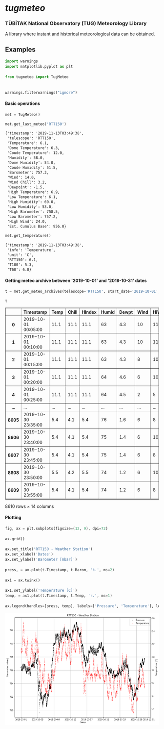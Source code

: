 # ***tugmeteo***

### TÜBİTAK National Observatory (TUG) Meteorology Library

A library where instant and historical meteorological data can be obtained.

## Examples


```python
import warnings
import matplotlib.pyplot as plt

from tugmeteo import TugMeteo


warnings.filterwarnings("ignore")
```

#### Basic operations


```python
met = TugMeteo()
```


```python
met.get_last_meteo('RTT150')
```




    {'timestamp': '2019-11-13T03:49:38',
     'telescope': 'RTT150',
     'Temperature': 6.1,
     'Dome Temperature': 6.3,
     'Coude Temperature': 12.0,
     'Humidity': 58.0,
     'Dome Humidity': 54.0,
     'Coude Humidity': 51.5,
     'Barometer': 757.3,
     'Wind': 14.0,
     'Wind Chill': 3.2,
     'Dewpoint': -1.5,
     'High Temperature': 6.9,
     'Low Temperature': 6.1,
     'High Humidity': 60.0,
     'Low Humidity': 53.0,
     'High Barometer': 758.5,
     'Low Barometer': 757.2,
     'High Wind': 24.0,
     'Est. Cumulus Base': 956.0}




```python
met.get_temperature()
```




    {'timestamp': '2019-11-13T03:49:38',
     'info': 'Temperature',
     'unit': 'C',
     'RTT150': 6.1,
     'T100': 5.3,
     'T60': 6.0}



#### Getting meteo archive between '2019-10-01' and '2019-10-31' dates


```python
t = met.get_meteo_archives(telescope='RTT150', start_date='2019-10-01', end_date='2019-10-31')
```


```python
t
```




<div>
<table border="1" class="dataframe">
  <thead>
    <tr style="text-align: right;">
      <th></th>
      <th>Timestamp</th>
      <th>Temp</th>
      <th>Chill</th>
      <th>HIndex</th>
      <th>Humid</th>
      <th>Dewpt</th>
      <th>Wind</th>
      <th>HiWind</th>
      <th>WindDir</th>
      <th>Rain</th>
      <th>Barom</th>
      <th>Solar</th>
      <th>ET</th>
      <th>UV</th>
    </tr>
  </thead>
  <tbody>
    <tr>
      <th>0</th>
      <td>2019-10-01 00:05:00</td>
      <td>11.1</td>
      <td>11.1</td>
      <td>11.1</td>
      <td>63</td>
      <td>4.3</td>
      <td>10</td>
      <td>11</td>
      <td>45</td>
      <td>0.0</td>
      <td>756.318</td>
      <td>0</td>
      <td>0.0</td>
      <td>0</td>
    </tr>
    <tr>
      <th>1</th>
      <td>2019-10-01 00:10:00</td>
      <td>11.1</td>
      <td>11.1</td>
      <td>11.1</td>
      <td>63</td>
      <td>4.3</td>
      <td>10</td>
      <td>11</td>
      <td>45</td>
      <td>0.0</td>
      <td>756.352</td>
      <td>0</td>
      <td>0.0</td>
      <td>0</td>
    </tr>
    <tr>
      <th>2</th>
      <td>2019-10-01 00:15:00</td>
      <td>11.1</td>
      <td>11.1</td>
      <td>11.1</td>
      <td>63</td>
      <td>4.3</td>
      <td>8</td>
      <td>10</td>
      <td>67</td>
      <td>0.0</td>
      <td>756.352</td>
      <td>0</td>
      <td>0.0</td>
      <td>0</td>
    </tr>
    <tr>
      <th>3</th>
      <td>2019-10-01 00:20:00</td>
      <td>11.1</td>
      <td>11.1</td>
      <td>11.1</td>
      <td>64</td>
      <td>4.6</td>
      <td>6</td>
      <td>10</td>
      <td>67</td>
      <td>0.0</td>
      <td>756.318</td>
      <td>0</td>
      <td>0.0</td>
      <td>0</td>
    </tr>
    <tr>
      <th>4</th>
      <td>2019-10-01 00:25:00</td>
      <td>11.1</td>
      <td>11.1</td>
      <td>11.1</td>
      <td>64</td>
      <td>4.5</td>
      <td>2</td>
      <td>5</td>
      <td>67</td>
      <td>0.0</td>
      <td>756.386</td>
      <td>0</td>
      <td>0.0</td>
      <td>0</td>
    </tr>
    <tr>
      <th>...</th>
      <td>...</td>
      <td>...</td>
      <td>...</td>
      <td>...</td>
      <td>...</td>
      <td>...</td>
      <td>...</td>
      <td>...</td>
      <td>...</td>
      <td>...</td>
      <td>...</td>
      <td>...</td>
      <td>...</td>
      <td>...</td>
    </tr>
    <tr>
      <th>8605</th>
      <td>2019-10-30 23:35:00</td>
      <td>5.4</td>
      <td>4.1</td>
      <td>5.4</td>
      <td>76</td>
      <td>1.6</td>
      <td>6</td>
      <td>8</td>
      <td>112</td>
      <td>0.0</td>
      <td>757.707</td>
      <td>0</td>
      <td>0.0</td>
      <td>0</td>
    </tr>
    <tr>
      <th>8606</th>
      <td>2019-10-30 23:40:00</td>
      <td>5.4</td>
      <td>4.1</td>
      <td>5.4</td>
      <td>75</td>
      <td>1.4</td>
      <td>6</td>
      <td>10</td>
      <td>90</td>
      <td>0.0</td>
      <td>757.639</td>
      <td>0</td>
      <td>0.0</td>
      <td>0</td>
    </tr>
    <tr>
      <th>8607</th>
      <td>2019-10-30 23:45:00</td>
      <td>5.4</td>
      <td>4.1</td>
      <td>5.4</td>
      <td>75</td>
      <td>1.4</td>
      <td>6</td>
      <td>8</td>
      <td>112</td>
      <td>0.0</td>
      <td>757.639</td>
      <td>0</td>
      <td>0.0</td>
      <td>0</td>
    </tr>
    <tr>
      <th>8608</th>
      <td>2019-10-30 23:50:00</td>
      <td>5.5</td>
      <td>4.2</td>
      <td>5.5</td>
      <td>74</td>
      <td>1.2</td>
      <td>6</td>
      <td>10</td>
      <td>112</td>
      <td>0.0</td>
      <td>757.639</td>
      <td>0</td>
      <td>0.0</td>
      <td>0</td>
    </tr>
    <tr>
      <th>8609</th>
      <td>2019-10-30 23:55:00</td>
      <td>5.4</td>
      <td>4.1</td>
      <td>5.4</td>
      <td>74</td>
      <td>1.2</td>
      <td>6</td>
      <td>8</td>
      <td>90</td>
      <td>0.0</td>
      <td>757.639</td>
      <td>0</td>
      <td>0.0</td>
      <td>0</td>
    </tr>
  </tbody>
</table>
<p>8610 rows × 14 columns</p>
</div>



#### Plotting


```python
fig, ax = plt.subplots(figsize=(12, 9), dpi=72)

ax.grid()

ax.set_title('RTT150 - Weather Station')
ax.set_xlabel('Dates')
ax.set_ylabel('Barometer [mbar]')

press, = ax.plot(t.Timestamp, t.Barom, 'k.', ms=2)

ax1 = ax.twinx()

ax1.set_ylabel('Temperature [C]')
temp, = ax1.plot(t.Timestamp, t.Temp, 'r.', ms=1)

ax.legend(handles=[press, temp], labels=['Pressure', 'Temperature'], loc='upper right')
```









![png](docs/output_12_1.png)



```python

```
